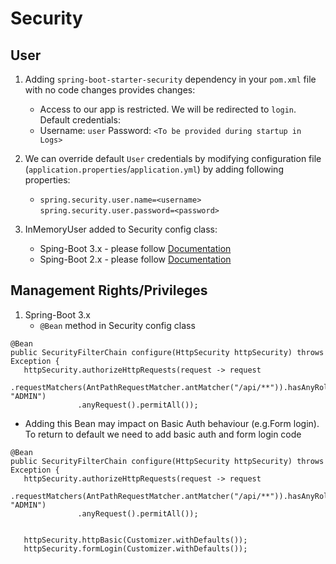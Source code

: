 # Security
## User
1. Adding `spring-boot-starter-security` dependency in your `pom.xml` file with no code changes provides changes:
   - Access to our app is restricted. We will be redirected to `login`. Default credentials:
   - Username: `user` Password: `<To be provided during startup in Logs>`


2. We can override default `User` credentials by modifying configuration file (`application.properties`/`application.yml`) by adding following properties:
   - `spring.security.user.name=<username>` `spring.security.user.password=<password>`


3. InMemoryUser added to Security config class:
   - Sping-Boot 3.x - please follow [Documentation](https://docs.spring.io/spring-security/reference/servlet/authentication/passwords/in-memory.html)
   - Sping-Boot 2.x - please follow [Documentation](https://www.geeksforgeeks.org/spring-security-in-memory-authentication/)

## Management Rights/Privileges

1. Spring-Boot 3.x
   - `@Bean` method in Security config class 
```console
@Bean
public SecurityFilterChain configure(HttpSecurity httpSecurity) throws Exception {
   httpSecurity.authorizeHttpRequests(request -> request
               .requestMatchers(AntPathRequestMatcher.antMatcher("/api/**")).hasAnyRole("USER", "ADMIN")
               .anyRequest().permitAll());
```
   - Adding this Bean may impact on Basic Auth behaviour (e.g.Form login). To return to default we need to add basic auth and form login code
```console
@Bean
public SecurityFilterChain configure(HttpSecurity httpSecurity) throws Exception {
   httpSecurity.authorizeHttpRequests(request -> request
               .requestMatchers(AntPathRequestMatcher.antMatcher("/api/**")).hasAnyRole("USER", "ADMIN")
               .anyRequest().permitAll());


   httpSecurity.httpBasic(Customizer.withDefaults()); 
   httpSecurity.formLogin(Customizer.withDefaults());
```
